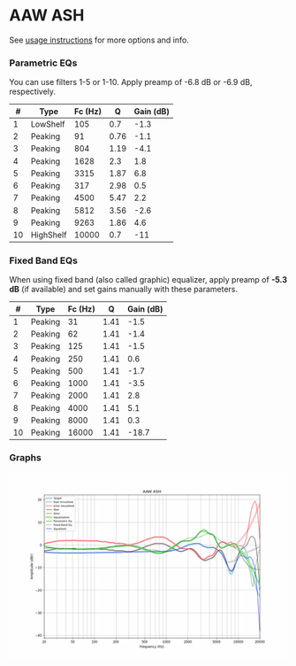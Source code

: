 # AAW ASH
See [usage instructions](https://github.com/jaakkopasanen/AutoEq#usage) for more options and info.

### Parametric EQs
You can use filters 1-5 or 1-10. Apply preamp of -6.8 dB or -6.9 dB, respectively.

|   # | Type      |   Fc (Hz) |    Q |   Gain (dB) |
|-----|-----------|-----------|------|-------------|
|   1 | LowShelf  |       105 | 0.7  |        -1.3 |
|   2 | Peaking   |        91 | 0.76 |        -1.1 |
|   3 | Peaking   |       804 | 1.19 |        -4.1 |
|   4 | Peaking   |      1628 | 2.3  |         1.8 |
|   5 | Peaking   |      3315 | 1.87 |         6.8 |
|   6 | Peaking   |       317 | 2.98 |         0.5 |
|   7 | Peaking   |      4500 | 5.47 |         2.2 |
|   8 | Peaking   |      5812 | 3.56 |        -2.6 |
|   9 | Peaking   |      9263 | 1.86 |         4.6 |
|  10 | HighShelf |     10000 | 0.7  |       -11   |

### Fixed Band EQs
When using fixed band (also called graphic) equalizer, apply preamp of **-5.3 dB** (if available) and set gains manually with these parameters.

|   # | Type    |   Fc (Hz) |    Q |   Gain (dB) |
|-----|---------|-----------|------|-------------|
|   1 | Peaking |        31 | 1.41 |        -1.5 |
|   2 | Peaking |        62 | 1.41 |        -1.4 |
|   3 | Peaking |       125 | 1.41 |        -1.5 |
|   4 | Peaking |       250 | 1.41 |         0.6 |
|   5 | Peaking |       500 | 1.41 |        -1.7 |
|   6 | Peaking |      1000 | 1.41 |        -3.5 |
|   7 | Peaking |      2000 | 1.41 |         2.8 |
|   8 | Peaking |      4000 | 1.41 |         5.1 |
|   9 | Peaking |      8000 | 1.41 |         0.3 |
|  10 | Peaking |     16000 | 1.41 |       -18.7 |

### Graphs
![](./AAW%20ASH.png)
